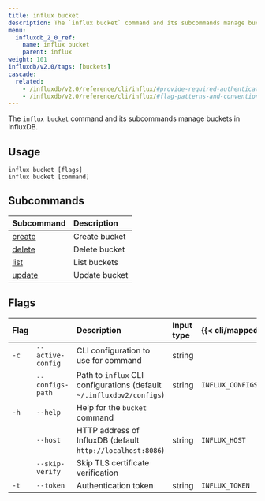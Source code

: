 ```yaml
---
title: influx bucket
description: The `influx bucket` command and its subcommands manage buckets in InfluxDB.
menu:
  influxdb_2_0_ref:
    name: influx bucket
    parent: influx
weight: 101
influxdb/v2.0/tags: [buckets]
cascade:
  related:
    - /influxdb/v2.0/reference/cli/influx/#provide-required-authentication-credentials, influx CLI—Provide required authentication credentials
    - /influxdb/v2.0/reference/cli/influx/#flag-patterns-and-conventions, influx CLI—Flag patterns and conventions
---
```


The `influx bucket` command and its subcommands manage buckets in InfluxDB.

## Usage
```
influx bucket [flags]
influx bucket [command]
```

## Subcommands
| Subcommand                                                  | Description   |
|:----------                                                  |:-----------   |
| [create](/influxdb/v2.0/reference/cli/influx/bucket/create) | Create bucket |
| [delete](/influxdb/v2.0/reference/cli/influx/bucket/delete) | Delete bucket |
| [list](/influxdb/v2.0/reference/cli/influx/bucket/list)     | List buckets  |
| [update](/influxdb/v2.0/reference/cli/influx/bucket/update) | Update bucket |

## Flags
| Flag |                   | Description                                                           | Input type | {{< cli/mapped >}}   |
|:---- |:---               |:-----------                                                           |:---------- |:------------------   |
| `-c` | `--active-config` | CLI configuration to use for command                                  | string     |                      |
|      | `--configs-path`  | Path to `influx` CLI configurations (default `~/.influxdbv2/configs`) | string     |`INFLUX_CONFIGS_PATH` |
| `-h` | `--help`          | Help for the `bucket` command                                         |            |                      |
|      | `--host`          | HTTP address of InfluxDB (default `http://localhost:8086`)            | string     | `INFLUX_HOST`        |
|      | `--skip-verify`   | Skip TLS certificate verification                                     |            |                      |
| `-t` | `--token`         | Authentication token                                                  | string     | `INFLUX_TOKEN`       |
